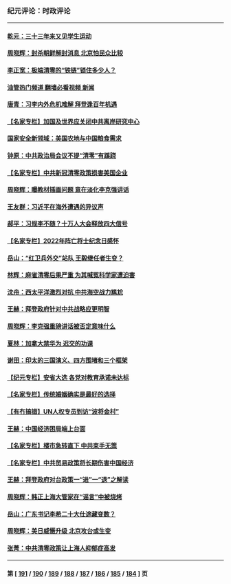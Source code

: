 ### 纪元评论：时政评论
---
#### [乾元：三十三年来又见学生运动](../../pages/nsc1025/n13748168.md?05300330) 
#### [周晓辉：封杀朝鲜解封消息 北京怕民众比较](../../pages/nsc1025/n13748161.md?05300330) 
#### [李正宽：极端清零的“铁链”锁住多少人？](../../pages/nsc1025/n13748159.md?05300330) 
#### [油管热门频道 翻墙必看视频 新闻](ok?05300330)
#### [唐青：习李内外危机难解 拜登逢百年机遇](../../pages/nsc1025/n13748107.md?05300330) 
#### [【名家专栏】加国及世界应关闭中共离岸研究中心](../../pages/nsc1025/n13748012.md?05300330) 
#### [国家安全新领域：美国农地与中国粮食需求](../../pages/nsc1025/n13747799.md?05300330) 
#### [钟原：中共政治局会议不提“清零”有蹊跷](../../pages/nsc1025/n13747573.md?05300330) 
#### [【名家专栏】中共新冠清零政策损害美国企业](../../pages/nsc1025/n13747458.md?05300330) 
#### [周晓辉：曝教材插画问题 意在淡化李克强讲话](../../pages/nsc1025/n13747353.md?05300330) 
#### [王友群：习近平在海外遭遇的异议声](../../pages/nsc1025/n13747154.md?05300330) 
#### [郝平：习规李不随？十万人大会释放四大信号](../../pages/nsc1025/n13746989.md?05300330) 
#### [【名家专栏】2022年阵亡将士纪念日感怀](../../pages/nsc1025/n13746796.md?05300330) 
#### [岳山：“红卫兵外交”站队 王毅继任者生变？](../../pages/nsc1025/n13746454.md?05300330) 
#### [林辉：麻雀清零后果严重 为其喊冤科学家遭迫害](../../pages/nsc1025/n13746900.md?05300330) 
#### [沈舟：西太平洋激烈对抗 中共海空战力尴尬](../../pages/nsc1025/n13746437.md?05300330) 
#### [王赫：拜登政府针对中共战略应更明智](../../pages/nsc1025/n13746434.md?05300330) 
#### [周晓辉：李克强重磅讲话被否定意味什么](../../pages/nsc1025/n13746135.md?05300330) 
#### [夏林：加拿大禁华为 迟交的功课](../../pages/nsc1025/n13746125.md?05300330) 
#### [谢田：印太的三国演义、四方围堵和三个框架](../../pages/nsc1025/n13746113.md?05300330) 
#### [【纪元专栏】安省大选 各党对教育承诺未达标](../../pages/nsc1025/n13746119.md?05300330) 
#### [【名家专栏】传统婚姻确实是最好的选择](../../pages/nsc1025/n13745927.md?05300330) 
#### [【有冇搞错】UN人权专员到访“波将金村”](../../pages/nsc1025/n13745359.md?05300330) 
#### [王赫：中国经济困局端上台面](../../pages/nsc1025/n13745656.md?05300330) 
#### [【名家专栏】楼市急转直下 中共束手无策](../../pages/nsc1025/n13745026.md?05300330) 
#### [【名家专栏】中共贸易政策将长期伤害中国经济](../../pages/nsc1025/n13744289.md?05300330) 
#### [王赫：拜登政府对台政策一“进”一“退”之解读](../../pages/nsc1025/n13744611.md?05300330) 
#### [周晓辉：韩正上海大管家在“谣言”中被烧烤](../../pages/nsc1025/n13744414.md?05300330) 
#### [岳山：广东书记李希二十大仕途藏变数？](../../pages/nsc1025/n13744256.md?05300330) 
#### [周晓辉：美日威慑升级 北京攻台或生变](../../pages/nsc1025/n13744398.md?05300330) 
#### [张菁：中共清零政策让上海人抑郁症高发](../../pages/nsc1025/n13744389.md?05300330) 

---
#### 第 [ [191](./191.md?05300330) / [190](./190.md?05300330) / [189](./189.md?05300330) / [188](./188.md?05300330) / [187](./187.md?05300330) / [186](./186.md?05300330) / [185](./185.md?05300330) / [184](./184.md?05300330) ] 页
